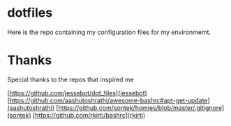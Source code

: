 # dotfiles

Here is the repo containing my configuration files for my environmemt. 

# Thanks
Special thanks to the repos that inspired me

[https://github.com/jessebot/dot_files](jessebot)
[https://github.com/aashutoshrathi/awesome-bashrc#apt-get-update](aashutoshrathi)
[https://github.com/sontek/homies/blob/master/.gitignore](sontek)
[https://github.com/rkirti/bashrc](rkirti)

